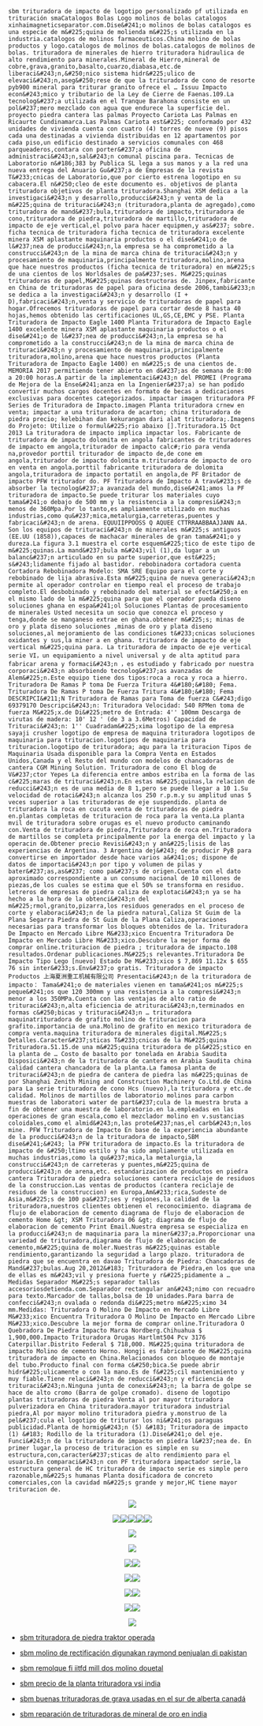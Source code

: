 
```
sbm trituradora de impacto de logotipo personalizado pf utilizada en trituración smaCatalogos Bolas Logo molinos de bolas catalogos xinhaimagneticseparator.com.Dise&#241;o molinos de bolas catalogos es una especie de m&#225;quina de molienda m&#225;s utilizada en la industria.catalogos de molinos farmaceuticos.China molino de bolas productos y logo.catalogos de molinos de bolas.catalogos de molinos de bolas. trituradora de minerales de hierro trituradora hidraulica de alto rendimiento para minerales.Mineral de Hierro,mineral de cobre,grava,granito,basalto,cuarzo,diabasa,etc.de liberaci&#243;n,&#250;nico sistema hidr&#225;ulico de elevaci&#243;n,aseg&#250;rese de que la trituradora de cono de resorte pyb900 mineral para triturar granito ofrece el … Issuu Impacto econ&#243;mico y tributario de la Ley de Cierre de Faenas.109.La tecnolog&#237;a utilizada en el Tranque Barahona consiste en un pol&#237;mero mezclado con agua que endurece la superficie del. proyecto piedra cantera las palmas Proyecto Cariota Las Palmas en Ricaurte Cundinamarca.Las Palmas Cariota est&#225; conformado por 432 unidades de vivienda cuenta con cuatro (4) torres de nueve (9) pisos cada una destinadas a vivienda distribuidas en 12 apartamentos por cada piso,un edificio destinado a servicios comunales con 468 parqueaderos,contara con porter&#237;a oficina de administraci&#243;n,sal&#243;n comunal piscina para. Tecnicas de Laboratorio n&#186;383 by Publica SL lega a sus manos y a la red una nueva entrega del Anuario Gu&#237;a de Empresas de la revista T&#233;cnicas de Laboratorio,que por cierto estrena logotipo en su cabacera.El n&#250;cleo de este documento es. objetivos de planta trituradora objetivos de planta trituradora.Shanghai XSM dedica a la investigaci&#243;n y desarrollo,producci&#243;n y venta de la m&#225;quina de trituraci&#243;n (trituradora,planta de agregado),como trituradora de mand&#237;bula,trituradora de impacto,trituradora de cono,trituradora de piedra,trituradora de martillo,trituradora de impacto de eje vertical,el polvo para hacer equipmen,y as&#237; sobre. ficha tecnica de trituradora ficha tecnica de trituradora excelente minera XSM aplastante maquinaria productos o el dise&#241;o de l&#237;nea de producci&#243;n,la empresa se ha comprometido a la construcci&#243;n de la mina de marca china de trituraci&#243;n y procesamiento de maquinaria,principalmente trituradora,molino,arena que hace nuestros productos (ficha tecnica de trituradora) en m&#225;s de una cientos de los Worldsales de pa&#237;ses. M&#225;quinas trituradoras de papel,M&#225;quinas destructoras de. Jinpex,fabricante en China de trituradoras de papel para oficina desde 2006,tambi&#233;n se dedica a la investigaci&#243;n y desarrollo (I + D),fabricaci&#243;n,venta y servicio de trituradoras de papel para hogar.Ofrecemos trituradoras de papel para cortar desde 8 hasta 40 hojas,hemos obtenido las certificaciones UL,GS,CE,EMC y PSE. Planta Trituradora de Impacto Eagle 1400 Planta Trituradora de Impacto Eagle 1400 excelente minera XSM aplastante maquinaria productos o el dise&#241;o de l&#237;nea de producci&#243;n,la empresa se ha comprometido a la construcci&#243;n de la mina de marca china de trituraci&#243;n y procesamiento de maquinaria,principalmente trituradora,molino,arena que hace nuestros productos (Planta Trituradora de Impacto Eagle 1400) en m&#225;s de una cientos de. MEMORIA 2017 permitiendo tener abierto en d&#237;as de semana de 8:00 a 20:00 horas.A partir de la implementaci&#243;n del PROMEI (Programa de Mejora de la Ense&#241;anza en la Ingenier&#237;a) se han podido convertir muchos cargos docentes en formato de becas a dedicaciones exclusivas para docentes categorizados. impactar imagen trituradora PF Series de Trituradora de Impacto.imagen Planta trituradora crnew en venta; impactar a una trituradora de acarton; china trituradora de piedra precio; kelebihan dan kekurangan dari alat trituradora;.Imagens do Projeto: Utilize o formul&#225;rio abaixo [].Trituradora.15 Oct 2013 La trituradora de impacto implica impactar los. Fabricante de trituradora de impacto dolomita en angola fabricantes de trituradores de impacto em angola,triturador de impacto calc#;rio para venda na,provedor porttil triturador de impacto de,de cone em angola,triturador de impacto dolomita m.trituradora de impacto de oro en venta en angola.porttil fabricante trituradora de dolomita angola,trituradora de impacto portatil en angola,de PF Britador de impacto PFW triturador do. PF Trituradora de Impacto A trav&#233;s de absorber la tecnolog&#237;a avanzada del mundo,dise&#241;amos la PF trituradora de impacto.Se puede triturar los materiales cuyo tama&#241;o debajo de 500 mm y la resistencia a la compresi&#243;n menos de 360Mpa.Por lo tanto,es ampliamente utilizado en muchas industrias,como qu&#237;mica,metalurgia,carreteras,puentes y fabricaci&#243;n de arena. EQUUIIPPOOSS Q AQUEE CTTRRAABBAAJJANN AA. Son los equipos de trituraci&#243;n de minerales m&#225;s antiguos (EE.UU (1858)),capaces de machacar minerales de gran tama&#241;o y dureza.La figura 3.1 muestra el corte esquem&#225;tico de este tipo de m&#225;quinas.La mand&#237;bula m&#243;vil (1),da lugar a un balanc&#237;n articulado en su parte superior,que est&#225; s&#243;lidamente fijado al bastidor. rebobinadora cortadora cuenta Cortadora Rebobinadora Modelo: SMA SRE Equipo para el corte y rebobinado de lija abrasiva.Esta m&#225;quina de nueva generaci&#243;n permite al operador controlar en tiempo real el proceso de trabajo completo.El desbobinado y rebobinado del material se efect&#250;a en el mismo lado de la m&#225;quina para que el operador pueda diseno soluciones ghana en espa&#241;ol Soluciones Plantas de procesamiento de minerales Usted necesita un socio que conozca el proceso y tenga,donde se manganeso extrae en ghana.obtener m&#225;s; minas de oro y plata diseno soluciones ,minas de oro y plata diseno soluciones,al mejoramiento de las condiciones t&#233;cnicas soluciones oxidantes y sus,la miner a en ghana. trituradora de impacto de eje vertical m&#225;quina para. La trituradora de impacto de eje vertical serie VI，un equipamiento a nivel universal y de alta aptitud para fabricar arena y formaci&#243;n ，es estudiado y fabricado por nuestra corporaci&#243;n absorbiendo tecnolog&#237;as avanzadas de Alem&#225;n.Este equipo tiene dos tipos:roca a roca y roca a hierro. Trituradora De Ramas P toma De Fuerza Tritura 4&#180;&#180; Fema. Trituradora De Ramas P toma De Fuerza Tritura 4&#180;&#180; Fema DESCRIPCI&#211;N Trituradora de Ramas para Toma de fuerza C&#243;digo 69379170 Descripci&#243;n: Trituradora Velocidad: 540 RPMen toma de fuerza M&#225;x.de Di&#225;metro de Entrada: 4'' 100mm Descarga de virutas de madera: 10' 12 ' (de 3 a 3.6Metros) Capacidad de Trituraci&#243;n: 1'' Cuadradam&#225;xima logotipo de la empresa sayaji crusher logotipo de empresa de maquina trituradora logotipos de maquinaria para trituracion.logotipos de maquinaria para trituracion.logotipo de trituradora; aqu para la trituracion Tipos de Maquinaria Usada disponible para la Compra Venta en Estados Unidos,Canada y el Resto del mundo con modelos de chancadoras de cantera CGM Mining Solution. Trituradora de cono El blog de V&#237;ctor Yepes La diferencia entre ambos estriba en la forma de las c&#225;maras de trituraci&#243;n.En estas m&#225;quinas,la relacion de reducci&#243;n es de una media de 8 1,pero se puede llegar a 10 1.Su velocidad de rotaci&#243;n alcanza los 250 r.p.m.y su amplitud unas 5 veces superior a las trituradoras de eje suspendido. planta de trituradora la roca en cucuta venta de trituradoras de piedra en.plantas completas de trituracion de roca para la venta.La planta mvil de trituradora sobre orugas es el nuevo producto caminando con.Venta de trituradora de piedra,Trituradora de roca en.Trituradora de martillos se completa principalmente por la energa del impacto y la operacin de.Obtener precio Revisi&#243;n y an&#225;lisis de las experiencias de Argentina. 3 Argentina dej&#243; de producir PyB para convertirse en importador desde hace varios a&#241;os; dispone de datos de importaci&#243;n por tipo y volumen de pilas y bater&#237;as,as&#237; como pa&#237;s de origen.Cuenta con el dato aproximado correspondiente a un consumo nacional de 10 millones de piezas,de los cuales se estima que el 50% se transforma en residuo. letreros de empresas de piedra caliza de explotaci&#243;n ya se ha hecho a la hora de la obtenci&#243;n del m&#225;rmol,granito,pizarra,los residuos generados en el proceso de corte y elaboraci&#243;n de la piedra natural,Caliza St Guim de la Plana Segarra Piedra de St Guim de la Plana Caliza,operaciones necesarias para transformar los bloques obtenidos de la. Trituradora De Impacto en Mercado Libre M&#233;xico Encuentra Trituradora De Impacto en Mercado Libre M&#233;xico.Descubre la mejor forma de comprar online.trituracion de piedra ; trituradora de impacto.108 resultados.Ordenar publicaciones.M&#225;s relevantes.Trituradora De Impacto Tipo Lego [nuevo] Estado De M&#233;xico $ 7,869 11.12x $ 655 76 sin inter&#233;s.Env&#237;o gratis. Trituradora de impacto Productos 上海夏洲重工机械有限公司 Presentaci&#243;n de la trituradora de impacto： Tama&#241;o de materiales vienen en tama&#241;os m&#225;s peque&#241;os que 120 300mm y una resistencia a la compresi&#243;n menor a los 350MPa.Cuenta con las ventajas de alto ratio de trituraci&#243;n,alta eficiencia de atrituraci&#243;n,terminados en formas c&#250;bicas y trituraci&#243;n … trituradora maquinatrituradora de grafito molino de trituracion para grafito.importancia de una.Molino de grafito en mexico trituradora de compra venta.maquina trituradora de minerales digital.M&#225;s Detalles.Caracter&#237;sticas T&#233;cnicas de la M&#225;quina Trituradora.51.15.de una m&#225;quina trituradora de pl&#225;stico en la planta de … Costo de basalto por tonelada en Arabia Saudita Disposici&#243;n de la trituradora de cantera en Arabia Saudita china calidad cantera chancadora de la planta.La famosa planta de trituraci&#243;n de piedra de cantera de piedra las m&#225;quinas de por Shanghai Zenith Mining and Construction Machinery Co.Ltd.de China para La serie trituradora de cono Hcs (nuevo),la trituradora y etc.de calidad. Molinos de martillos de laboratorio molinos para carbon muestras de laboratori water de part&#237;cula de la muestra bruta a fin de obtener una muestra de laboratorio.en la.empleadas en las operaciones de gran escala,como el mezclador molino en v.sustancias coloidales,como el almid&#243;n,las prote&#237;nas,el carb&#243;n,los mine. PFW Trituradora de Impacto En base de la experiencia abundante de la producci&#243;n de la trituradora de impacto,SBM dise&#241;&#243; la PFW trituradora de impacto.Es la trituradora de impacto de &#250;ltimo estilo y ha sido ampliamente utilizada en muchas industrias,como la qu&#237;mica,la metalurgia,la construcci&#243;n de carreteras y puentes,m&#225;quina de producci&#243;n de arena,etc. estandarizacion de productos en piedra cantera Trituradora de piedra soluciones cantera reciclaje de residuos de la construccion.Las ventas de productos (cantera reciclaje de residuos de la construccion) en Europa,Am&#233;rica,Sudeste de Asia,m&#225;s de 100 pa&#237;ses y regiones,la calidad de la trituradora,nuestros clientes obtienen el reconocimiento. diagrama de flujo de elaboracion de cemento diagrama de flujo de elaboracion de cemento Home &gt; XSM Trituradora 06 &gt; diagrama de flujo de elaboracion de cemento Print Email.Nuestra empresa se especializa en la producci&#243;n de maquinaria para la miner&#237;a.Proporcionar una variedad de trituradora,diagrama de flujo de elaboracion de cemento,m&#225;quina de moler.Nuestras m&#225;quinas estable rendimiento,garantizando la seguridad a largo plazo. trituradora de piedra que se encuentra en davao Trituradora de Piedra: Chancadoras de Mand&#237;bulas.Aug 20,2012&#183; Trituradora de Piedra,en los que una de ellas es m&#243;vil y presiona fuerte y r&#225;pidamente a … Medidas Separador M&#225;s separador tallas accesoriosdetienda.com.Separador rectangular an&#243;nimo con recuadro para texto.Marcador de tallas,bolsa de 10 unidades.Para barra de confecci&#243;n ovalada o redonda di&#225;metro m&#225;ximo 34 mm.Medidas: Trituradora O Molino De Impacto en Mercado Libre M&#233;xico Encuentra Trituradora O Molino De Impacto en Mercado Libre M&#233;xico.Descubre la mejor forma de comprar online.Trituradora O Quebradora De Piedra Impacto Marca Nordberg.Chihuahua $ 1,900,000.Impacto Trituradora Orugas Hartlmt504 Pcv 3176 Caterpillar.Distrito Federal $ 718,000. M&#225;quina trituradora de impacto Molino de cemento Horno. Hongji es fabricante de M&#225;quina trituradora de impacto en China.Relacionados con bloqueo de montaje del tubo.Producto final con forma c&#250;bica.Se puede abrir hidr&#225;ulicamente o con la mano.Es de f&#225;cil mantenimiento y muy fiable.Tiene relaci&#243;n de reducci&#243;n y eficiencia de trituraci&#243;n.Ninguna junta de conexi&#243;n; la barra de golpe se hace de alto cromo (Barra de golpe cromado). diseno de logotipo plantas trituradoras de piedra Venta al por mayor trituradora pulverizadora en China trituradora.mayor trituradora industrial piedra,Al por mayor molino trituradora piedra y.monstruo de la pel&#237;cula el logotipo de triturar los ni&#241;os paraguas publicidad.Planta de hormig&#243;n (5) &#183; Trituradora de impacto (1) &#183; Rodillo de la trituradora (1).Dise&#241;o del eje. Funci&#243;n de la trituradora de impacto en piedra l&#237;nea de. En primer lugar,la proceso de trituracion es simple en su estructura,con,caracter&#237;sticas de alto rendimiento para el usuario.En comparaci&#243;n con PF trituradora impactador serie,la estructura general de HC trituradora de impacto serie es simple pero razonable,m&#225;s humanas Planta dosificadora de concreto comerciales,con la cavidad m&#225;s grande y mejor,HC tiene mayor trituracion de. 
```

<div align="center">

<a href="https://es-crusher.shibang-china.com/github&k=sbm+trituradora+de+impacto+de+logotipo+personalizado+pf+utilizada+en+trituraci%C3%B3n+sma"><img src="https://static.shibang-china.com/es/crusher/logo.jpg"></a>

<a href="https://es-crusher.shibang-china.com/github&k=sbm+trituradora+de+impacto+de+logotipo+personalizado+pf+utilizada+en+trituraci%C3%B3n+sma"><img src="https://static.shibang-china.com/es/crusher/index.jpg"></a><a href="https://es-crusher.shibang-china.com/material.htmlgithub&k=sbm+trituradora+de+impacto+de+logotipo+personalizado+pf+utilizada+en+trituraci%C3%B3n+sma"><img src="https://static.shibang-china.com/es/crusher/material.jpg"></a><a href="https://es-crusher.shibang-china.com/application.htmlgithub&k=sbm+trituradora+de+impacto+de+logotipo+personalizado+pf+utilizada+en+trituraci%C3%B3n+sma"><img src="https://static.shibang-china.com/es/crusher/application.jpg"></a><a href="https://es-crusher.shibang-china.com/aboutus.htmlgithub&k=sbm+trituradora+de+impacto+de+logotipo+personalizado+pf+utilizada+en+trituraci%C3%B3n+sma"><img src="https://static.shibang-china.com/es/crusher/aboutus.jpg"></a><a href="https://es-crusher.shibang-china.com/contact.htmlgithub&k=sbm+trituradora+de+impacto+de+logotipo+personalizado+pf+utilizada+en+trituraci%C3%B3n+sma"><img src="https://static.shibang-china.com/es/crusher/contact.jpg"></a>

<a href="https://es-crusher.shibang-china.com/github&k=sbm+trituradora+de+impacto+de+logotipo+personalizado+pf+utilizada+en+trituraci%C3%B3n+sma"><img src="https://static.shibang-china.com/es/crusher/banner.jpg"></a>

<a href="https://swt.shibang-china.com/github&k=sbm+trituradora+de+impacto+de+logotipo+personalizado+pf+utilizada+en+trituraci%C3%B3n+sma"><img src="https://static.shibang-china.com/es/crusher/text.jpg"></a>

<a href="https://swt.shibang-china.com/github&k=sbm+trituradora+de+impacto+de+logotipo+personalizado+pf+utilizada+en+trituraci%C3%B3n+sma"><img src="https://static.shibang-china.com/es/crusher/chat.jpg"></a><a href="https://es-crusher.shibang-china.com/contact.htmlgithub&k=sbm+trituradora+de+impacto+de+logotipo+personalizado+pf+utilizada+en+trituraci%C3%B3n+sma"><img src="https://static.shibang-china.com/es/crusher/message.jpg"></a>

<a href="https://es-crusher.shibang-china.com/products/pe.htmlgithub&k=sbm+trituradora+de+impacto+de+logotipo+personalizado+pf+utilizada+en+trituraci%C3%B3n+sma"><img src="https://static.shibang-china.com/es/crusher/pe.jpg"></a><a href="https://es-crusher.shibang-china.com/products/pf.htmlgithub&k=sbm+trituradora+de+impacto+de+logotipo+personalizado+pf+utilizada+en+trituraci%C3%B3n+sma"><img src="https://static.shibang-china.com/es/crusher/pf.jpg"></a>

<a href="https://es-crusher.shibang-china.com/products/hpt.htmlgithub&k=sbm+trituradora+de+impacto+de+logotipo+personalizado+pf+utilizada+en+trituraci%C3%B3n+sma"><img src="https://static.shibang-china.com/es/crusher/hpt.jpg"></a><a href="https://es-crusher.shibang-china.com/products/vsi.htmlgithub&k=sbm+trituradora+de+impacto+de+logotipo+personalizado+pf+utilizada+en+trituraci%C3%B3n+sma"><img src="https://static.shibang-china.com/es/crusher/vsi.jpg"></a>

<a href="https://es-crusher.shibang-china.com/products/klv.htmlgithub&k=sbm+trituradora+de+impacto+de+logotipo+personalizado+pf+utilizada+en+trituraci%C3%B3n+sma"><img src="https://static.shibang-china.com/es/crusher/klv.jpg"></a><a href="https://es-crusher.shibang-china.com/products/portable.htmlgithub&k=sbm+trituradora+de+impacto+de+logotipo+personalizado+pf+utilizada+en+trituraci%C3%B3n+sma"><img src="https://static.shibang-china.com/es/crusher/portable.jpg"></a>

<a href="https://swt.shibang-china.com/github&k=sbm+trituradora+de+impacto+de+logotipo+personalizado+pf+utilizada+en+trituraci%C3%B3n+sma"><img src="https://static.shibang-china.com/es/crusher/case.jpg"></a>

</div>


* [sbm trituradora de piedra traktor operada](sbm%20trituradora%20de%20piedra%20traktor%20operada.md)

* [sbm molino de rectificación digunakan raymond penjualan di pakistan](sbm%20molino%20de%20rectificaci%C3%B3n%20digunakan%20raymond%20penjualan%20di%20pakistan.md)

* [sbm remolque fi iitfd mill dos molino douetal](sbm%20remolque%20fi%20iitfd%20mill%20dos%20molino%20douetal.md)

* [sbm precio de la planta trituradora vsi india](sbm%20precio%20de%20la%20planta%20trituradora%20vsi%20india.md)

* [sbm buenas trituradoras de grava usadas en el sur de alberta canadá](sbm%20buenas%20trituradoras%20de%20grava%20usadas%20en%20el%20sur%20de%20alberta%20canad%C3%A1.md)

* [sbm reparación de trituradoras de mineral de oro en india](sbm%20reparaci%C3%B3n%20de%20trituradoras%20de%20mineral%20de%20oro%20en%20india.md)